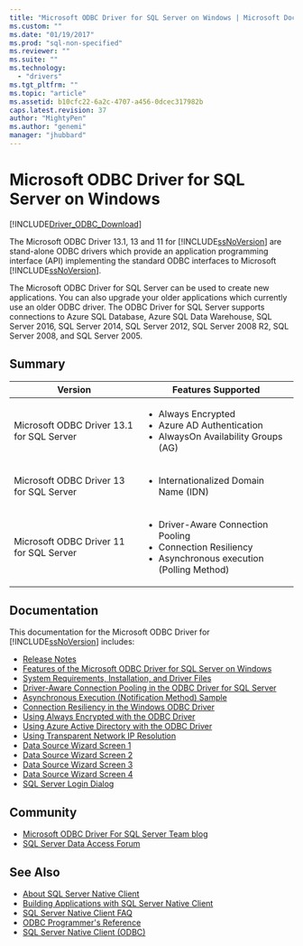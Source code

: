 ```yaml
---
title: "Microsoft ODBC Driver for SQL Server on Windows | Microsoft Docs"
ms.custom: ""
ms.date: "01/19/2017"
ms.prod: "sql-non-specified"
ms.reviewer: ""
ms.suite: ""
ms.technology: 
  - "drivers"
ms.tgt_pltfrm: ""
ms.topic: "article"
ms.assetid: b10cfc22-6a2c-4707-a456-0dcec317982b
caps.latest.revision: 37
author: "MightyPen"
ms.author: "genemi"
manager: "jhubbard"
---
```

# Microsoft ODBC Driver for SQL Server on Windows
[!INCLUDE[Driver_ODBC_Download](../../../includes/driver_odbc_download.md)]

The Microsoft ODBC Driver 13.1, 13 and 11 for [!INCLUDE[ssNoVersion](../../../includes/ssnoversion_md.md)] are stand-alone ODBC drivers which provide an application programming interface (API) implementing the standard ODBC interfaces to Microsoft [!INCLUDE[ssNoVersion](../../../includes/ssnoversion_md.md)].

The Microsoft ODBC Driver for SQL Server can be used to create new applications. You can also upgrade your older applications which currently use an older ODBC driver. The ODBC Driver for SQL Server supports connections to Azure SQL Database, Azure SQL Data Warehouse, SQL Server 2016, SQL Server 2014, SQL Server 2012, SQL Server 2008 R2, SQL Server 2008, and SQL Server 2005.  

## Summary

| Version       | Features Supported      |
| ------------- |---------------| 
| Microsoft ODBC Driver 13.1 for SQL Server     | <ul><li>Always Encrypted</li><li>Azure AD Authentication</li><li>AlwaysOn Availability Groups (AG)</li></ul>   | 
| Microsoft ODBC Driver 13 for SQL Server      | <ul><li>Internationalized Domain Name (IDN)</li></ul> |
| Microsoft ODBC Driver 11 for SQL Server | <ul><li>Driver-Aware Connection Pooling</li><li>Connection Resiliency</li><li>Asynchronous execution (Polling Method)</li></ul> |    

## Documentation  
This documentation for the Microsoft ODBC Driver for [!INCLUDE[ssNoVersion](../../../includes/ssnoversion_md.md)] includes:  
  
-   [Release Notes](../../../connect/odbc/windows/release-notes.md)  
-   [Features of the Microsoft ODBC Driver for SQL Server on Windows](../../../connect/odbc/windows/features-of-the-microsoft-odbc-driver-for-sql-server-on-windows.md)  
-   [System Requirements, Installation, and Driver Files](../../../connect/odbc/windows/system-requirements-installation-and-driver-files.md)  
-   [Driver-Aware Connection Pooling in the ODBC Driver for SQL Server](../../../connect/odbc/windows/driver-aware-connection-pooling-in-the-odbc-driver-for-sql-server.md)  
-   [Asynchronous Execution &#40;Notification Method&#41; Sample](../../../connect/odbc/windows/asynchronous-execution-notification-method-sample.md)  
-   [Connection Resiliency in the Windows ODBC Driver](../../../connect/odbc/windows/connection-resiliency-in-the-windows-odbc-driver.md)  
-   [Using Always Encrypted with the ODBC Driver](../../../connect/odbc/using-always-encrypted-with-the-odbc-driver.md)
-   [Using Azure Active Directory with the ODBC Driver](../../../connect/odbc/using-azure-active-directory.md) 
-   [Using Transparent Network IP Resolution](../../../connect/odbc/using-transparent-network-ip-resolution.md)   
-   [Data Source Wizard Screen 1](../../../connect/odbc/windows/dsn-wizard-1.md)   
-   [Data Source Wizard Screen 2](../../../connect/odbc/windows/dsn-wizard-2.md)   
-   [Data Source Wizard Screen 3](../../../connect/odbc/windows/dsn-wizard-3.md)   
-   [Data Source Wizard Screen 4](../../../connect/odbc/windows/dsn-wizard-4.md)   
-   [SQL Server Login Dialog](../../../connect/odbc/windows/sql-server-login-dialog.md)   

## Community  
- [Microsoft ODBC Driver For SQL Server Team blog](http://blogs.msdn.com/sqlnativeclient/default.aspx)  
- [SQL Server Data Access Forum](http://social.technet.microsoft.com/Forums/en/sqldataaccess/threads)  
  
## See Also  
- [About SQL Server Native Client](https://msdn.microsoft.com/sqlserver/ff658532.aspx)   
- [Building Applications with SQL Server Native Client](../../../relational-databases/native-client/applications/building-applications-with-sql-server-native-client.md)   
- [SQL Server Native Client FAQ](https://msdn.microsoft.com/sqlserver/aa937707.aspx)   
- [ODBC Programmer's Reference](../../../odbc/reference/odbc-programmer-s-reference.md)   
- [SQL Server Native Client (ODBC)](../../../relational-databases/native-client/odbc/sql-server-native-client-odbc.md)  
